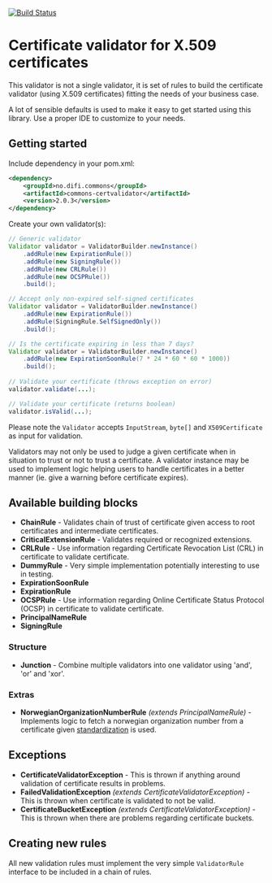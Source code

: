 [![Build Status](https://travis-ci.org/difi/certvalidator.svg?branch=master)](https://travis-ci.org/difi/certvalidator)

# Certificate validator for X.509 certificates

This validator is not a single validator, it is set of rules to build the certificate validator (using X.509 certificates) fitting the needs of your business case.

A lot of sensible defaults is used to make it easy to get started using this library. Use a proper IDE to customize to your needs.


## Getting started

Include dependency in your pom.xml:

```xml
<dependency>
    <groupId>no.difi.commons</groupId>
    <artifactId>commons-certvalidator</artifactId>
    <version>2.0.3</version>
</dependency>
```

Create your own validator(s):

```java
// Generic validator
Validator validator = ValidatorBuilder.newInstance()
    .addRule(new ExpirationRule())
    .addRule(new SigningRule())
    .addRule(new CRLRule())
    .addRule(new OCSPRule())
    .build();

// Accept only non-expired self-signed certificates
Validator validator = ValidatorBuilder.newInstance()
    .addRule(new ExpirationRule())
    .addRule(SigningRule.SelfSignedOnly())
    .build();

// Is the certificate expiring in less than 7 days?
Validator validator = ValidatorBuilder.newInstance()
    .addRule(new ExpirationSoonRule(7 * 24 * 60 * 60 * 1000))
    .build();
    
// Validate your certificate (throws exception on error)
validator.validate(...);

// Validate your certificate (returns boolean)
validator.isValid(...);
```

Please note the ```Validator``` accepts ```InputStream```, ```byte[]``` and ```X509Certificate``` as input for validation.

Validators may not only be used to judge a given certificate when in situation to trust or not to trust a certificate. A validator instance may be used to implement logic helping users to handle certificates in a better manner (ie. give a warning before certificate expires). 


## Available building blocks

* **ChainRule** - Validates chain of trust of certificate given access to root certificates and intermediate certificates.
* **CriticalExtensionRule** - Validates required or recognized extensions.
* **CRLRule** - Use information regarding Certificate Revocation List (CRL) in certificate to validate certificate.
* **DummyRule** - Very simple implementation potentially interesting to use in testing.
* **ExpirationSoonRule**
* **ExpirationRule**
* **OCSPRule** - Use information regarding Online Certificate Status Protocol (OCSP) in certificate to validate certificate.
* **PrincipalNameRule**
* **SigningRule**


### Structure

* **Junction** - Combine multiple validators into one validator using 'and', 'or' and 'xor'.


### Extras

* **NorwegianOrganizationNumberRule** *(extends PrincipalNameRule)* - Implements logic to fetch a norwegian organization number from a certificate given [standardization](http://www.regjeringen.no/upload/FAD/Vedlegg/IKT-politikk/SEID_Leveranse_1_-_v1.02.pdf) is used.


## Exceptions

* **CertificateValidatorException** - This is thrown if anything around validation of certificate results in problems.
* **FailedValidationException** *(extends CertificateValidatorException)* - This is thrown when certificate is validated to not be valid.
* **CertificateBucketException** *(extends CertificateValidatorException)* - This is thrown when there are problems regarding certificate buckets.


## Creating new rules

All new validation rules must implement the very simple ```ValidatorRule``` interface to be included in a chain of rules.
